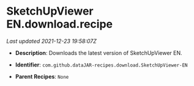 # SketchUpViewer EN.download.recipe

_Last updated 2021-12-23 19:58:07Z_

- **Description**: Downloads the latest version of SketchUpViewer EN.

- **Identifier**: `com.github.dataJAR-recipes.download.SketchUpViewer-EN`

- **Parent Recipes**: `None`